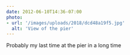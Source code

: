 ```yaml
---
date: 2012-06-10T14:36-07:00
photo:
- url: '/images/uploads/2018/dcd48a19f5.jpg'
  alt: 'View of the pier'
---
```

Probably my last time at the pier in a long time
